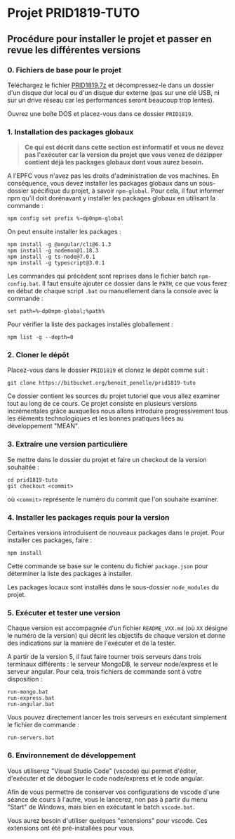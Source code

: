 # Projet PRID1819-TUTO

## Procédure pour installer le projet et passer en revue les différentes versions

### 0. Fichiers de base pour le projet

Téléchargez le fichier [PRID1819.7z](https://bitbucket.org/benoit_penelle/prid1819-tuto/downloads/PRID1819.7z) et décompressez-le dans un dossier d'un disque dur local ou d'un disque dur externe (pas sur une clé USB, ni sur un drive réseau car les performances seront beaucoup trop lentes).

Ouvrez une boîte DOS et placez-vous dans ce dossier `PRID1819`.

### 1. Installation des packages globaux

> **Ce qui est décrit dans cette section est informatif et vous ne devez pas l'exécuter car la version du projet que vous venez de dézipper contient déjà les packages globaux dont vous aurez besoin.**

A l'EPFC vous n'avez pas les droits d'administration de vos machines. En conséquence, vous devez installer les packages globaux dans un sous-dossier spécifique du projet, à savoir `npm-global`. Pour cela, il faut informer npm qu'il doit dorénavant y installer les packages globaux en utilisant la commande :

```
npm config set prefix %~dp0npm-global
```

On peut ensuite installer les packages :

    npm install -g @angular/cli@6.1.3
    npm install -g nodemon@1.18.3
    npm install -g ts-node@7.0.1
    npm install -g typescript@3.0.1

Les commandes qui précèdent sont reprises dans le fichier batch `npm-config.bat`. Il faut ensuite ajouter ce dossier dans le `PATH`, ce que vous ferez en début de chaque script `.bat` ou manuellement dans la console avec la commande :

```
set path=%~dp0npm-global;%path%
```

Pour vérifier la liste des packages installés globallement :

    npm list -g --depth=0

### 2. Cloner le dépôt

Placez-vous dans le dossier `PRID1819` et clonez le dépôt comme suit :

    git clone https://bitbucket.org/benoit_penelle/prid1819-tuto
Ce dossier contient les sources du projet tutoriel que vous allez examiner tout au long de ce cours. Ce projet consiste en plusieurs versions incrémentales grâce auxquelles nous allons introduire progressivement tous les éléments technologiques et les bonnes pratiques liées au développement "MEAN".

### 3. Extraire une version particulière

Se mettre dans le dossier du projet et faire un checkout de la version souhaitée :

    cd prid1819-tuto
    git checkout <commit>

où `<commit>` représente le numéro du commit que l'on souhaite examiner.

### 4. Installer les packages requis pour la version

Certaines versions introduisent de nouveaux packages dans le projet. Pour installer ces packages, faire :

    npm install

Cette commande se base sur le contenu du fichier `package.json` pour déterminer la liste des packages à installer.

Les packages locaux sont installés dans le sous-dossier `node_modules` du projet.

### 5. Exécuter et tester une version

Chaque version est accompagnée d'un fichier `README_VXX.md` (où `XX` désigne le numéro de la version) qui décrit les objectifs de chaque version et donne des indications sur la manière de l'exécuter et de la tester.

A partir de la version 5, il faut faire tourner trois serveurs dans trois terminaux différents : le serveur MongoDB, le serveur node/express et le serveur angular. Pour cela, trois fichiers de commande sont à votre disposition :

    run-mongo.bat
    run-express.bat
    run-angular.bat

Vous pouvez directement lancer les trois serveurs en exécutant simplement le fichier de commande :

    run-servers.bat

### 6. Environnement de développement

Vous utiliserez "Visual Studio Code" (vscode) qui permet d'éditer, d'exécuter et de déboguer le code node/express et le code angular.

Afin de vous permettre de conserver vos configurations de vscode d'une séance de cours à l'autre, vous le lancerez, non pas à partir du menu "Start" de Windows, mais bien en exécutant le batch `vscode.bat`.

Vous aurez besoin d'utiliser quelques "extensions" pour vscode. Ces extensions ont été pré-installées pour vous.
